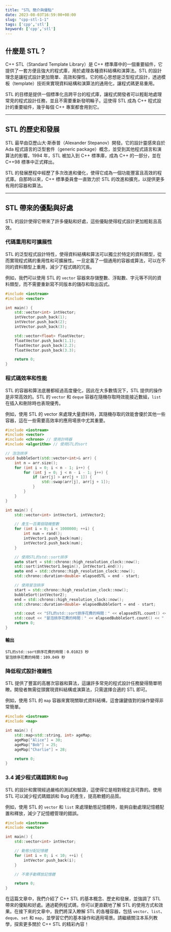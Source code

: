 ```yaml
---
title: "STL 簡介與優點"
date: 2023-08-03T16:59:00+08:00
slug: "cpp-stl-1-1"
tags: ['cpp','stl']
keyword: ['cpp','stl']
---
```

## 什麼是 STL？
C++ STL（Standard Template Library）是 C++ 標準庫中的一個重要組件，它提供了一套方便且強大的程式庫，用於處理各種資料結構和演算法。STL 的設計理念是讓程式設計更加簡單、高效和彈性。它的核心思想是泛型程式設計，透過模板（template）技術來實現資料結構和演算法的通用化，讓程式碼更易重用。

STL 的目標是提供一個標準化且跨平台的程式庫，讓程式開發者可以輕鬆地處理常見的程式設計任務，並且不需要重新發明輪子。這使得 STL 成為 C++ 程式設計的重要組件，幾乎每個 C++ 專案都會用到它。

---

## STL 的歷史和發展
STL 最早由亞歷山大·斯泰普（Alexander Stepanov）開發。它的設計靈感來自於 Ada 程式語言的泛型套件（generic package）概念，並受到其他程式語言和演算法的影響。1994 年，STL 被加入到 C++ 標準庫，成為 C++ 的一部分，並在 C++98 標準中正式釋出。

STL 的發展歷程中經歷了多次改進和優化，使得它成為一個功能豐富且高效的程式庫。自那時以來，C++ 標準委員會一直致力於 STL 的改進和擴充，以提供更多有用的容器和算法。

---

## STL 帶來的優點與好處
STL 的設計使得它帶來了許多優點和好處，這些優點使得程式設計更加輕鬆且高效。

### 代碼重用和可擴展性
STL 的泛型程式設計特性，使得資料結構和算法可以獨立於特定的資料類型，從而實現程式碼的重用性和可擴展性。一旦定義了一個通用的容器或算法，可以在不同的資料類型上重用，減少了程式碼的冗長。

例如，我們可以使用 STL 的 `vector` 容器來存儲整數、浮點數、字元等不同的資料類型，而不需要重新寫不同版本的儲存和取出函式。

```cpp
#include <iostream>
#include <vector>

int main() {
    std::vector<int> intVector;
    intVector.push_back(1);
    intVector.push_back(2);
    intVector.push_back(3);

    std::vector<float> floatVector;
    floatVector.push_back(1.1);
    floatVector.push_back(2.2);
    floatVector.push_back(3.3);

    return 0;
}
```

### 程式碼效率和性能
STL 的容器和算法底層都經過高度優化，因此在大多數情況下，STL 提供的操作是非常高效的。STL 的 `vector` 和 `deque` 容器在隨機存取時效能接近數組，`list` 在插入和刪除時也表現優秀。

例如，使用 STL 的 vector 來處理大量資料時，其隨機存取的效能會優於其他一些容器，這在一些需要高效率的應用場景中尤其重要。

```cpp
#include <iostream>
#include <vector>
#include <chrono> // 使用計時器
#include <algorithm> // 使用STL的sort

// 泡泡排序
void bubbleSort(std::vector<int>& arr) {
    int n = arr.size();
    for (int i = 0; i < n - 1; i++) {
        for (int j = 0; j < n - i - 1; j++) {
            if (arr[j] > arr[j + 1]) {
                std::swap(arr[j], arr[j + 1]);
            }
        }
    }
}

int main() {
    std::vector<int> intVector1, intVector2;

    // 產生一百萬個隨機整數
    for (int i = 0; i < 1000000; ++i) {
        int num = rand();
        intVector1.push_back(num);
        intVector2.push_back(num);
    }

    // 使用STL的std::sort排序
    auto start = std::chrono::high_resolution_clock::now();
    std::sort(intVector1.begin(), intVector1.end());
    auto end = std::chrono::high_resolution_clock::now();
    std::chrono::duration<double> elapsedSTL = end - start;

    // 使用冒泡排序
    start = std::chrono::high_resolution_clock::now();
    bubbleSort(intVector2);
    end = std::chrono::high_resolution_clock::now();
    std::chrono::duration<double> elapsedBubbleSort = end - start;

    std::cout << "STL的std::sort排序花費的時間：" << elapsedSTL.count() << " 秒" << std::endl;
    std::cout << "冒泡排序花費的時間：" << elapsedBubbleSort.count() << " 秒" << std::endl;
    return 0;
}

```

####  輸出
```
STL的std::sort排序花費的時間：0.01023 秒 
冒泡排序花費的時間：109.049 秒
```

### 降低程式設計複雜性
STL 提供了豐富的高層次容器和算法，這讓許多常見的程式設計任務變得簡單明瞭。開發者無需從頭實現資料結構或演算法，只需選擇合適的 STL 即可。

例如，使用 STL 的 `map` 容器來實現關聯式資料結構，這會讓鍵值對的操作變得非常簡單。

```cpp
#include <iostream>
#include <map>

int main() {
    std::map<std::string, int> ageMap;
    ageMap["Alice"] = 30;
    ageMap["Bob"] = 25;
    ageMap["Charlie"] = 28;

    return 0;
}
```

### 3.4 減少程式碼錯誤和 Bug
STL 的設計和實現經過嚴格的測試和驗證，這使得它是相對穩定且可靠的。使用 STL 可以減少程式碼錯誤和 Bug 的產生，提高軟體的品質。

例如，使用 STL 的 `vector` 和 `list` 來處理動態記憶體時，能夠自動處理記憶體配置和釋放，減少了記憶體管理的錯誤。

```cpp
#include <iostream>
#include <vector>

int main() {
    std::vector<int> intVector;

    // 動態分配記憶體
    for (int i = 0; i < 10; ++i) {
        intVector.push_back(i);
    }

    // 不需手動釋放記憶體

    return 0;
}
```

在這篇文章中，我們介紹了 C++ STL 的基本概念、歷史和發展，並強調了 STL 帶來的優點和好處。通過範例程式碼，你可以更直觀地了解 STL 的使用方式和效果。在接下來的文章中，我們將深入瞭解 STL 的各種容器，包括 `vector`、`list`、`deque`、`set` 和 `map`，並學習它們的基本操作和適用場景。請繼續關注本系列教學，探索更多關於 C++ STL 的精彩內容！